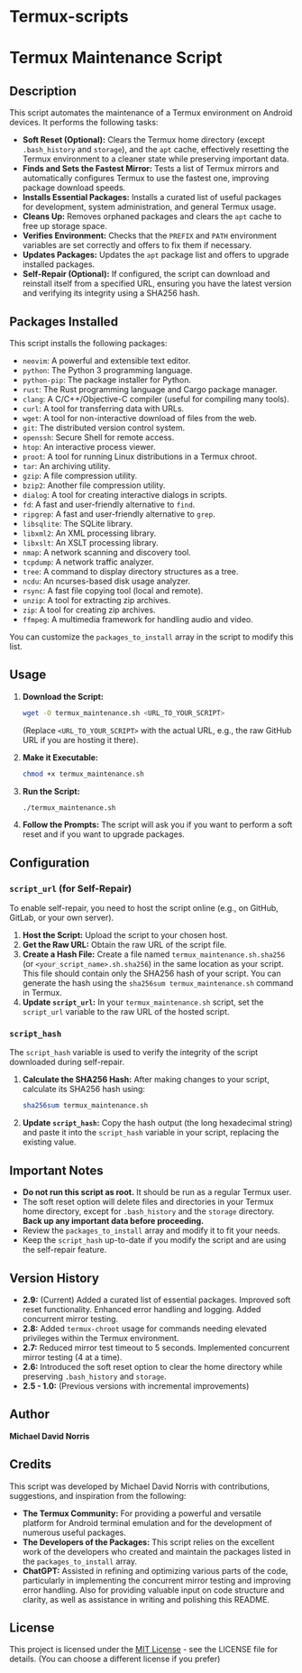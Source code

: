 # Termux-scripts
# Termux Maintenance Script

## Description

This script automates the maintenance of a Termux environment on Android devices. It performs the following tasks:

*   **Soft Reset (Optional):** Clears the Termux home directory (except `.bash_history` and `storage`), and the `apt` cache, effectively resetting the Termux environment to a cleaner state while preserving important data.
*   **Finds and Sets the Fastest Mirror:** Tests a list of Termux mirrors and automatically configures Termux to use the fastest one, improving package download speeds.
*   **Installs Essential Packages:** Installs a curated list of useful packages for development, system administration, and general Termux usage.
*   **Cleans Up:** Removes orphaned packages and clears the `apt` cache to free up storage space.
*   **Verifies Environment:** Checks that the `PREFIX` and `PATH` environment variables are set correctly and offers to fix them if necessary.
*   **Updates Packages:** Updates the `apt` package list and offers to upgrade installed packages.
*   **Self-Repair (Optional):** If configured, the script can download and reinstall itself from a specified URL, ensuring you have the latest version and verifying its integrity using a SHA256 hash.

## Packages Installed

This script installs the following packages:

*   `neovim`: A powerful and extensible text editor.
*   `python`: The Python 3 programming language.
*   `python-pip`: The package installer for Python.
*   `rust`: The Rust programming language and Cargo package manager.
*   `clang`: A C/C++/Objective-C compiler (useful for compiling many tools).
*   `curl`: A tool for transferring data with URLs.
*   `wget`: A tool for non-interactive download of files from the web.
*   `git`: The distributed version control system.
*   `openssh`: Secure Shell for remote access.
*   `htop`: An interactive process viewer.
*   `proot`: A tool for running Linux distributions in a Termux chroot.
*   `tar`: An archiving utility.
*   `gzip`: A file compression utility.
*   `bzip2`: Another file compression utility.
*   `dialog`: A tool for creating interactive dialogs in scripts.
*   `fd`: A fast and user-friendly alternative to `find`.
*   `ripgrep`: A fast and user-friendly alternative to `grep`.
*   `libsqlite`: The SQLite library.
*   `libxml2`: An XML processing library.
*   `libxslt`: An XSLT processing library.
*   `nmap`: A network scanning and discovery tool.
*   `tcpdump`: A network traffic analyzer.
*   `tree`: A command to display directory structures as a tree.
*   `ncdu`: An ncurses-based disk usage analyzer.
*   `rsync`: A fast file copying tool (local and remote).
*   `unzip`: A tool for extracting zip archives.
*   `zip`: A tool for creating zip archives.
*   `ffmpeg`: A multimedia framework for handling audio and video.

You can customize the `packages_to_install` array in the script to modify this list.

## Usage

1.  **Download the Script:**
    ```bash
    wget -O termux_maintenance.sh <URL_TO_YOUR_SCRIPT>
    ```
    (Replace `<URL_TO_YOUR_SCRIPT>` with the actual URL, e.g., the raw GitHub URL if you are hosting it there).

2.  **Make it Executable:**
    ```bash
    chmod +x termux_maintenance.sh
    ```

3.  **Run the Script:**
    ```bash
    ./termux_maintenance.sh
    ```

4.  **Follow the Prompts:** The script will ask you if you want to perform a soft reset and if you want to upgrade packages.

## Configuration

### `script_url` (for Self-Repair)

To enable self-repair, you need to host the script online (e.g., on GitHub, GitLab, or your own server).

1.  **Host the Script:** Upload the script to your chosen host.
2.  **Get the Raw URL:** Obtain the raw URL of the script file.
3.  **Create a Hash File:** Create a file named `termux_maintenance.sh.sha256` (or `<your_script_name>.sh.sha256`) in the same location as your script. This file should contain only the SHA256 hash of your script. You can generate the hash using the `sha256sum termux_maintenance.sh` command in Termux.
4.  **Update `script_url`:** In your `termux_maintenance.sh` script, set the `script_url` variable to the raw URL of the hosted script.

### `script_hash`

The `script_hash` variable is used to verify the integrity of the script downloaded during self-repair.

1.  **Calculate the SHA256 Hash:** After making changes to your script, calculate its SHA256 hash using:
    ```bash
    sha256sum termux_maintenance.sh
    ```

2.  **Update `script_hash`:** Copy the hash output (the long hexadecimal string) and paste it into the `script_hash` variable in your script, replacing the existing value.

## Important Notes

*   **Do not run this script as root.** It should be run as a regular Termux user.
*   The soft reset option will delete files and directories in your Termux home directory, except for `.bash_history` and the `storage` directory. **Back up any important data before proceeding.**
*   Review the `packages_to_install` array and modify it to fit your needs.
*   Keep the `script_hash` up-to-date if you modify the script and are using the self-repair feature.

## Version History

*   **2.9:** (Current) Added a curated list of essential packages. Improved soft reset functionality. Enhanced error handling and logging. Added concurrent mirror testing.
*   **2.8:**  Added `termux-chroot` usage for commands needing elevated privileges within the Termux environment.
*   **2.7:**  Reduced mirror test timeout to 5 seconds. Implemented concurrent mirror testing (4 at a time).
*   **2.6:**  Introduced the soft reset option to clear the home directory while preserving `.bash_history` and `storage`.
*   **2.5 - 1.0:** (Previous versions with incremental improvements)

## Author

**Michael David Norris**

## Credits

This script was developed by Michael David Norris with contributions, suggestions, and inspiration from the following:

*   **The Termux Community:** For providing a powerful and versatile platform for Android terminal emulation and for the development of numerous useful packages.
*   **The Developers of the Packages:** This script relies on the excellent work of the developers who created and maintain the packages listed in the `packages_to_install` array.
*   **ChatGPT:**  Assisted in refining and optimizing various parts of the code, particularly in implementing the concurrent mirror testing and improving error handling. Also for providing valuable input on code structure and clarity, as well as assistance in writing and polishing this README.

## License

This project is licensed under the [MIT License](LICENSE) - see the LICENSE file for details. (You can choose a different license if you prefer)
